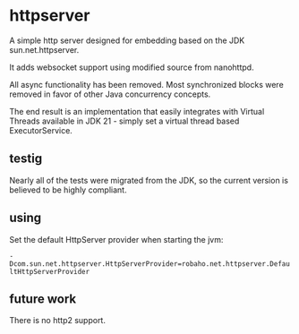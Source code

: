 # httpserver

A simple http server designed for embedding based on the JDK sun.net.httpserver.

It adds websocket support using modified source from nanohttpd.

All async functionality has been removed. Most synchronized blocks were removed in favor of other Java concurrency concepts.

The end result is an implementation that easily integrates with Virtual Threads available in JDK 21 - simply set a virtual thread based ExecutorService.

## testig

Nearly all of the tests were migrated from the JDK, so the current version is believed to be highly compliant.

## using

Set the default HttpServer provider when starting the jvm:

<code>-Dcom.sun.net.httpserver.HttpServerProvider=robaho.net.httpserver.DefaultHttpServerProvider</code>

## future work

There is no http2 support.
